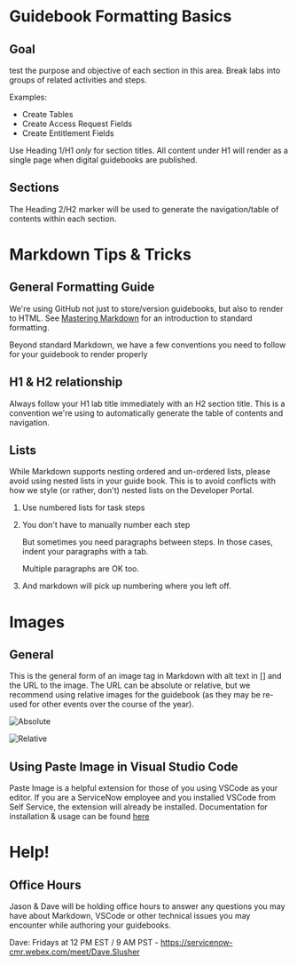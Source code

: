 # Guidebook Formatting Basics
## Goal
test the purpose and objective of each section in this area.
Break labs into groups of related activities and steps.

Examples: 
* Create Tables
* Create Access Request Fields
* Create Entitlement Fields

Use Heading 1/H1 _only_ for section titles.  All content under H1 will render as a single page when digital guidebooks are published.

## Sections
The Heading 2/H2 marker will be used to generate the navigation/table of contents within each section.

# Markdown Tips & Tricks
## General Formatting Guide
We're using GitHub not just to store/version guidebooks, but also to render to HTML.  See [Mastering Markdown](https://guides.github.com/features/mastering-markdown/) for an introduction to standard formatting.

Beyond standard Markdown, we have a few conventions you need to follow for your guidebook to render properly

## H1 & H2 relationship
Always follow your H1 lab title immediately with an H2 section title.  This is a convention we're using to automatically generate the table of contents and navigation.

## Lists
While Markdown supports nesting ordered and un-ordered lists, please avoid using nested lists in your guide book.  This is to avoid conflicts with how we style (or rather, don't) nested lists on the Developer Portal.

1. Use numbered lists for task steps
1. You don't have to manually number each step

    But sometimes you need paragraphs between steps.  In those cases, indent your paragraphs with a tab.

    Multiple paragraphs are OK too.

1. And markdown will pick up numbering where you left off.

# Images
## General

This is the general form of an image tag in Markdown with alt text in [] and the URL to the image.  The URL can be absolute or relative, but we recommend using relative images for the guidebook (as they may be re-used for other events over the course of the year).

![Absolute](https://www.servicenow.com/etc/designs/servicenow/static/img/anml/logo-rev.png)

![Relative](logo-rev.png)

## Using Paste Image in Visual Studio Code

Paste Image is a helpful extension for those of you using VSCode as your editor.  If you are a ServiceNow employee and you installed VSCode from Self Service, the extension will already be installed.  Documentation for installation & usage can be found [here](https://marketplace.visualstudio.com/items?itemName=mushan.vscode-paste-image)

# Help!

## Office Hours
Jason & Dave will be holding office hours to answer any questions you may have about Markdown, VSCode or other technical issues you may encounter while authoring your guidebooks.

Dave: Fridays at 12 PM EST / 9 AM PST - https://servicenow-cmr.webex.com/meet/Dave.Slusher

